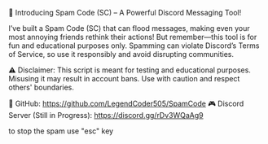 🚀 Introducing Spam Code (SC) – A Powerful Discord Messaging Tool!

I’ve built a Spam Code (SC) that can flood messages, making even your most annoying friends rethink their actions! But remember—this tool is for fun and educational purposes only. Spamming can violate Discord’s Terms of Service, so use it responsibly and avoid disrupting communities.

⚠️ Disclaimer: This script is meant for testing and educational purposes. Misusing it may result in account bans. Use with caution and respect others' boundaries.

🔗 GitHub: https://github.com/LegendCoder505/SpamCode
🎮 Discord Server (Still in Progress): https://discord.gg/rDv3WQaAg9

to stop the spam use "esc" key